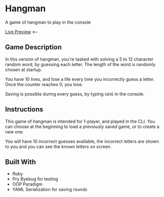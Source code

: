 # Hangman
A game of hangman to play in the console

[Live Preview](https://replit.com/@NotAtec/Hangman#main.rb) <--

## Game Description
In this version of hangman, you're tasked with solving a 5 to 12 character random word, by guessing each letter. The length of the word is randomly chosen at startup. 

You have 10 lives, and lose a life every time you incorrectly guess a letter. Once the counter reaches 0; you lose.

Saving is possible during every guess, by typing `SAVE` in the console.

## Instructions
This game of hangman is intended for 1-player, and played in the CLI. You can choose at the beginning to load a previously saved game, or to create a new one. 

You will have 10 incorrect guesses available, the incorrect letters are shown to you and you can see the known letters on screen.
## Built With
- Ruby
- Pry Byebug for testing
- OOP Paradigm
- YAML Serialization for saving rounds